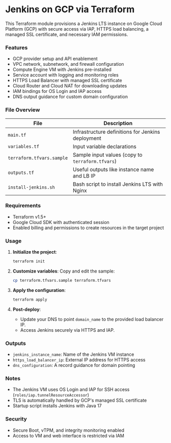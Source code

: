 # Jenkins on GCP via Terraform

This Terraform module provisions a Jenkins LTS instance on Google Cloud Platform (GCP) with secure access via IAP, HTTPS load balancing, a managed SSL certificate, and necessary IAM permissions.

### Features

* GCP provider setup and API enablement
* VPC network, subnetwork, and firewall configuration
* Compute Engine VM with Jenkins pre-installed
* Service account with logging and monitoring roles
* HTTPS Load Balancer with managed SSL certificate
* Cloud Router and Cloud NAT for downloading updates
* IAM bindings for OS Login and IAP access
* DNS output guidance for custom domain configuration

### File Overview

| File                      | Description                                       |
| ------------------------- | ------------------------------------------------- |
| `main.tf`                 | Infrastructure definitions for Jenkins deployment |
| `variables.tf`            | Input variable declarations                       |
| `terraform.tfvars.sample` | Sample input values (copy to `terraform.tfvars`)  |
| `outputs.tf`              | Useful outputs like instance name and LB IP       |
| `install-jenkins.sh`      | Bash script to install Jenkins LTS with Nginx     |

### Requirements

* Terraform v1.5+
* Google Cloud SDK with authenticated session
* Enabled billing and permissions to create resources in the target project

### Usage

1. **Initialize the project**:

   ```bash
   terraform init
   ```

2. **Customize variables**: Copy and edit the sample:

   ```bash
   cp terraform.tfvars.sample terraform.tfvars
   ```

3. **Apply the configuration**:

   ```bash
   terraform apply
   ```

4. **Post-deploy**:

   * Update your DNS to point `domain_name` to the provided load balancer IP.
   * Access Jenkins securely via HTTPS and IAP.

### Outputs

* `jenkins_instance_name`: Name of the Jenkins VM instance
* `https_load_balancer_ip`: External IP address for HTTPS access
* `dns_configuration`: A record guidance for domain pointing

### Notes

* The Jenkins VM uses OS Login and IAP for SSH access (`roles/iap.tunnelResourceAccessor`)
* TLS is automatically handled by GCP's managed SSL certificate
* Startup script installs Jenkins with Java 17

### Security

* Secure Boot, vTPM, and integrity monitoring enabled
* Access to VM and web interface is restricted via IAM
